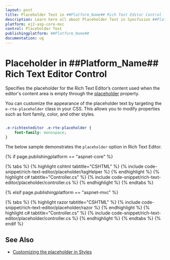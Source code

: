 ```yaml
---
layout: post
title: Placeholder Text in ##Platform_Name## Rich Text Editor Control
description: Learn here all about Placeholder Text in Syncfusion ##Platform_Name## Rich Text Editor control of Syncfusion Essential JS 2 and more.
platform: ej2-asp-core-mvc
control: Placeholder Text
publishingplatform: ##Platform_Name##
documentation: ug
---
```


# Placeholder in ##Platform_Name## Rich Text Editor Control

Specifies the placeholder for the Rich Text Editor’s content used when the editor's content area is empty through the [placeholder](https://help.syncfusion.com/cr/aspnetcore-js2/Syncfusion.EJ2.RichTextEditor.RichTextEditor.html#Syncfusion_EJ2_RichTextEditor_RichTextEditor_Placeholder) property.

You can customize the appearance of the placeholder text by targeting the `e-rte-placeholder` class in your CSS. This allows you to modify properties such as font family, color, and other styles.

```css

.e-richtexteditor .e-rte-placeholder {
    font-family: monospace;
}

```

The below sample demonstrates the `placeholder` option in Rich Text Editor.

{% if page.publishingplatform == "aspnet-core" %}

{% tabs %}
{% highlight cshtml tabtitle="CSHTML" %}
{% include code-snippet/rich-text-editor/placeholder/tagHelper %}
{% endhighlight %}
{% highlight c# tabtitle="Controller.cs" %}
{% include code-snippet/rich-text-editor/placeholder/controller.cs %}
{% endhighlight %}
{% endtabs %}

{% elsif page.publishingplatform == "aspnet-mvc" %}

{% tabs %}
{% highlight razor tabtitle="CSHTML" %}
{% include code-snippet/rich-text-editor/placeholder/razor %}
{% endhighlight %}
{% highlight c# tabtitle="Controller.cs" %}
{% include code-snippet/rich-text-editor/placeholder/controller.cs %}
{% endhighlight %}
{% endtabs %}
{% endif %}

## See Also

* [Customizing the placeholder in Styles](./style#customizing-placeholder-text)